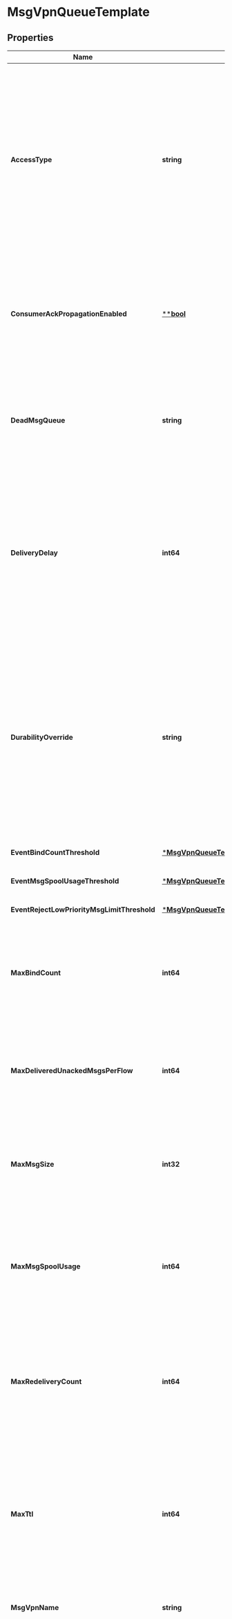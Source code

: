 # MsgVpnQueueTemplate

## Properties
Name | Type | Description | Notes
------------ | ------------- | ------------- | -------------
**AccessType** | **string** | The access type for delivering messages to consumer flows.  The minimum access scope/level required to retrieve this attribute is \&quot;vpn/read-only\&quot;. The minimum access scope/level required to change this attribute is \&quot;vpn/read-write\&quot;. Changes to this attribute are synchronized to HA mates and replication sites via config-sync. The default value is &#x60;\&quot;exclusive\&quot;&#x60;. The allowed values and their meaning are:  &lt;pre&gt; \&quot;exclusive\&quot; - Exclusive delivery of messages to the first bound consumer flow. \&quot;non-exclusive\&quot; - Non-exclusive delivery of messages to bound consumer flows in a round-robin (if partition count is zero) or partitioned (if partition count is non-zero) fashion. &lt;/pre&gt;  | [optional] [default to null]
**ConsumerAckPropagationEnabled** | [****bool**](*bool.md) | Enable or disable the propagation of consumer acknowledgments (ACKs) received on the active replication Message VPN to the standby replication Message VPN.  The minimum access scope/level required to retrieve this attribute is \&quot;vpn/read-only\&quot;. The minimum access scope/level required to change this attribute is \&quot;vpn/read-write\&quot;. Changes to this attribute are synchronized to HA mates and replication sites via config-sync. The default value is &#x60;true&#x60;. | [optional] [default to null]
**DeadMsgQueue** | **string** | The name of the Dead Message Queue (DMQ).  The minimum access scope/level required to retrieve this attribute is \&quot;vpn/read-only\&quot;. The minimum access scope/level required to change this attribute is \&quot;vpn/read-write\&quot;. Changes to this attribute are synchronized to HA mates and replication sites via config-sync. The default value is &#x60;\&quot;#DEAD_MSG_QUEUE\&quot;&#x60;. | [optional] [default to null]
**DeliveryDelay** | **int64** | The delay, in seconds, to apply to messages arriving on the Queue before the messages are eligible for delivery. This attribute does not apply to MQTT queues created from this template, but it may apply in future releases. Therefore, to maintain forward compatibility, do not set this value on templates that might be used for MQTT queues.  The minimum access scope/level required to retrieve this attribute is \&quot;vpn/read-only\&quot;. The minimum access scope/level required to change this attribute is \&quot;vpn/read-write\&quot;. Changes to this attribute are synchronized to HA mates and replication sites via config-sync. The default value is &#x60;0&#x60;. Available since 2.22. | [optional] [default to null]
**DurabilityOverride** | **string** | Controls the durability of queues created from this template. If non-durable, the created queue will be non-durable, regardless of the specified durability. If none, the created queue will have the requested durability.  The minimum access scope/level required to retrieve this attribute is \&quot;vpn/read-only\&quot;. The minimum access scope/level required to change this attribute is \&quot;vpn/read-write\&quot;. Changes to this attribute are synchronized to HA mates and replication sites via config-sync. The default value is &#x60;\&quot;none\&quot;&#x60;. The allowed values and their meaning are:  &lt;pre&gt; \&quot;none\&quot; - The durability of the endpoint will be as requested on create. \&quot;non-durable\&quot; - The durability of the created queue will be non-durable, regardless of what was requested. &lt;/pre&gt;  | [optional] [default to null]
**EventBindCountThreshold** | [***MsgVpnQueueTemplateEventBindCountThreshold**](MsgVpnQueueTemplateEventBindCountThreshold.md) |  | [optional] [default to null]
**EventMsgSpoolUsageThreshold** | [***MsgVpnQueueTemplateEventMsgSpoolUsageThreshold**](MsgVpnQueueTemplateEventMsgSpoolUsageThreshold.md) |  | [optional] [default to null]
**EventRejectLowPriorityMsgLimitThreshold** | [***MsgVpnQueueTemplateEventRejectLowPriorityMsgLimitThreshold**](MsgVpnQueueTemplateEventRejectLowPriorityMsgLimitThreshold.md) |  | [optional] [default to null]
**MaxBindCount** | **int64** | The maximum number of consumer flows that can bind.  The minimum access scope/level required to retrieve this attribute is \&quot;vpn/read-only\&quot;. The minimum access scope/level required to change this attribute is \&quot;vpn/read-write\&quot;. Changes to this attribute are synchronized to HA mates and replication sites via config-sync. The default value is &#x60;1000&#x60;. | [optional] [default to null]
**MaxDeliveredUnackedMsgsPerFlow** | **int64** | The maximum number of messages delivered but not acknowledged per flow.  The minimum access scope/level required to retrieve this attribute is \&quot;vpn/read-only\&quot;. The minimum access scope/level required to change this attribute is \&quot;vpn/read-write\&quot;. Changes to this attribute are synchronized to HA mates and replication sites via config-sync. The default value is &#x60;10000&#x60;. | [optional] [default to null]
**MaxMsgSize** | **int32** | The maximum message size allowed, in bytes (B).  The minimum access scope/level required to retrieve this attribute is \&quot;vpn/read-only\&quot;. The minimum access scope/level required to change this attribute is \&quot;vpn/read-write\&quot;. Changes to this attribute are synchronized to HA mates and replication sites via config-sync. The default value is &#x60;10000000&#x60;. | [optional] [default to null]
**MaxMsgSpoolUsage** | **int64** | The maximum message spool usage allowed, in megabytes (MB). A value of 0 only allows spooling of the last message received and disables quota checking.  The minimum access scope/level required to retrieve this attribute is \&quot;vpn/read-only\&quot;. The minimum access scope/level required to change this attribute is \&quot;vpn/read-write\&quot;. Changes to this attribute are synchronized to HA mates and replication sites via config-sync. The default value is &#x60;5000&#x60;. | [optional] [default to null]
**MaxRedeliveryCount** | **int64** | The maximum number of message redelivery attempts that will occur prior to the message being discarded or moved to the DMQ. A value of 0 means to retry forever.  The minimum access scope/level required to retrieve this attribute is \&quot;vpn/read-only\&quot;. The minimum access scope/level required to change this attribute is \&quot;vpn/read-write\&quot;. Changes to this attribute are synchronized to HA mates and replication sites via config-sync. The default value is &#x60;0&#x60;. | [optional] [default to null]
**MaxTtl** | **int64** | The maximum time in seconds a message can stay in a Queue when &#x60;respectTtlEnabled&#x60; is &#x60;\&quot;true\&quot;&#x60;. A message expires when the lesser of the sender assigned time-to-live (TTL) in the message and the &#x60;maxTtl&#x60; configured for the Queue, is exceeded. A value of 0 disables expiry.  The minimum access scope/level required to retrieve this attribute is \&quot;vpn/read-only\&quot;. The minimum access scope/level required to change this attribute is \&quot;vpn/read-write\&quot;. Changes to this attribute are synchronized to HA mates and replication sites via config-sync. The default value is &#x60;0&#x60;. | [optional] [default to null]
**MsgVpnName** | **string** | The name of the Message VPN.  The minimum access scope/level required to retrieve this attribute is \&quot;vpn/read-only\&quot;. | [optional] [default to null]
**Permission** | **string** | The permission level for all consumers, excluding the owner.  The minimum access scope/level required to retrieve this attribute is \&quot;vpn/read-only\&quot;. The minimum access scope/level required to change this attribute is \&quot;vpn/read-write\&quot;. Changes to this attribute are synchronized to HA mates and replication sites via config-sync. The default value is &#x60;\&quot;no-access\&quot;&#x60;. The allowed values and their meaning are:  &lt;pre&gt; \&quot;no-access\&quot; - Disallows all access. \&quot;read-only\&quot; - Read-only access to the messages. \&quot;consume\&quot; - Consume (read and remove) messages. \&quot;modify-topic\&quot; - Consume messages or modify the topic/selector. \&quot;delete\&quot; - Consume messages, modify the topic/selector or delete the Client created endpoint altogether. &lt;/pre&gt;  | [optional] [default to null]
**QueueNameFilter** | **string** | A pattern used to determine which Queues use settings from this Template. Two different wildcards can be used in the pattern: * and &amp;gt;. Similar to topic filters or subscription patterns, a &amp;gt; matches anything (but only when used at the end), and a * matches zero or more characters but never a slash (/). A &amp;gt; is only a wildcard when used at the end, after a /. A * is only allowed at the end, after a slash (/).  The minimum access scope/level required to retrieve this attribute is \&quot;vpn/read-only\&quot;. The minimum access scope/level required to change this attribute is \&quot;vpn/read-write\&quot;. Changes to this attribute are synchronized to HA mates and replication sites via config-sync. The default value is &#x60;\&quot;\&quot;&#x60;. | [optional] [default to null]
**QueueTemplateName** | **string** | The name of the Queue Template.  The minimum access scope/level required to retrieve this attribute is \&quot;vpn/read-only\&quot;. | [optional] [default to null]
**RedeliveryDelayEnabled** | [****bool**](*bool.md) | Enable or disable a message redelivery delay. When false, messages are redelivered as soon as possible.  When true, messages are redelivered according to the initial, max and multiplier.  This should only be enabled when redelivery is enabled.  The minimum access scope/level required to retrieve this attribute is \&quot;vpn/read-only\&quot;. The minimum access scope/level required to change this attribute is \&quot;vpn/read-write\&quot;. Changes to this attribute are synchronized to HA mates and replication sites via config-sync. The default value is &#x60;false&#x60;. Available since 2.33. | [optional] [default to null]
**RedeliveryDelayInitialInterval** | **int32** | The delay to be used between the first 2 redelivery attempts.  This value is in milliseconds.  The minimum access scope/level required to retrieve this attribute is \&quot;vpn/read-only\&quot;. The minimum access scope/level required to change this attribute is \&quot;vpn/read-write\&quot;. Changes to this attribute are synchronized to HA mates and replication sites via config-sync. The default value is &#x60;1000&#x60;. Available since 2.33. | [optional] [default to null]
**RedeliveryDelayMaxInterval** | **int32** | The maximum delay to be used between any 2 redelivery attempts.  This value is in milliseconds.  Due to technical limitations, some redelivery attempt delays may slightly exceed this value.  The minimum access scope/level required to retrieve this attribute is \&quot;vpn/read-only\&quot;. The minimum access scope/level required to change this attribute is \&quot;vpn/read-write\&quot;. Changes to this attribute are synchronized to HA mates and replication sites via config-sync. The default value is &#x60;64000&#x60;. Available since 2.33. | [optional] [default to null]
**RedeliveryDelayMultiplier** | **int32** | The amount each delay interval is multiplied by after each failed delivery attempt.  This number is in a fixed-point decimal format in which you must divide by 100 to get the floating point value. For example, a value of 125 would cause the delay to be multiplied by 1.25.  The minimum access scope/level required to retrieve this attribute is \&quot;vpn/read-only\&quot;. The minimum access scope/level required to change this attribute is \&quot;vpn/read-write\&quot;. Changes to this attribute are synchronized to HA mates and replication sites via config-sync. The default value is &#x60;200&#x60;. Available since 2.33. | [optional] [default to null]
**RedeliveryEnabled** | [****bool**](*bool.md) | Enable or disable message redelivery. When enabled, the number of redelivery attempts is controlled by maxRedeliveryCount. When disabled, the message will never be delivered from the queue more than once.  The minimum access scope/level required to retrieve this attribute is \&quot;vpn/read-only\&quot;. The minimum access scope/level required to change this attribute is \&quot;vpn/read-write\&quot;. Changes to this attribute are synchronized to HA mates and replication sites via config-sync. The default value is &#x60;true&#x60;. Available since 2.18. | [optional] [default to null]
**RejectLowPriorityMsgEnabled** | [****bool**](*bool.md) | Enable or disable the checking of low priority messages against the &#x60;rejectLowPriorityMsgLimit&#x60;. This may only be enabled if &#x60;rejectMsgToSenderOnDiscardBehavior&#x60; does not have a value of &#x60;\&quot;never\&quot;&#x60;.  The minimum access scope/level required to retrieve this attribute is \&quot;vpn/read-only\&quot;. The minimum access scope/level required to change this attribute is \&quot;vpn/read-write\&quot;. Changes to this attribute are synchronized to HA mates and replication sites via config-sync. The default value is &#x60;false&#x60;. | [optional] [default to null]
**RejectLowPriorityMsgLimit** | **int64** | The number of messages of any priority above which low priority messages are not admitted but higher priority messages are allowed.  The minimum access scope/level required to retrieve this attribute is \&quot;vpn/read-only\&quot;. The minimum access scope/level required to change this attribute is \&quot;vpn/read-write\&quot;. Changes to this attribute are synchronized to HA mates and replication sites via config-sync. The default value is &#x60;0&#x60;. | [optional] [default to null]
**RejectMsgToSenderOnDiscardBehavior** | **string** | Determines when to return negative acknowledgments (NACKs) to sending clients on message discards. Note that NACKs prevent the message from being delivered to any destination and Transacted Session commits to fail.  The minimum access scope/level required to retrieve this attribute is \&quot;vpn/read-only\&quot;. The minimum access scope/level required to change this attribute is \&quot;vpn/read-write\&quot;. Changes to this attribute are synchronized to HA mates and replication sites via config-sync. The default value is &#x60;\&quot;when-queue-enabled\&quot;&#x60;. The allowed values and their meaning are:  &lt;pre&gt; \&quot;never\&quot; - Silently discard messages. \&quot;when-queue-enabled\&quot; - NACK each message discard back to the client, except messages that are discarded because an endpoint is administratively disabled. \&quot;always\&quot; - NACK each message discard back to the client, including messages that are discarded because an endpoint is administratively disabled. &lt;/pre&gt;  | [optional] [default to null]
**RespectMsgPriorityEnabled** | [****bool**](*bool.md) | Enable or disable the respecting of message priority. When enabled, messages are delivered in priority order, from 9 (highest) to 0 (lowest).  The minimum access scope/level required to retrieve this attribute is \&quot;vpn/read-only\&quot;. The minimum access scope/level required to change this attribute is \&quot;vpn/read-write\&quot;. Changes to this attribute are synchronized to HA mates and replication sites via config-sync. The default value is &#x60;false&#x60;. | [optional] [default to null]
**RespectTtlEnabled** | [****bool**](*bool.md) | Enable or disable the respecting of the time-to-live (TTL) for messages. When enabled, expired messages are discarded or moved to the DMQ.  The minimum access scope/level required to retrieve this attribute is \&quot;vpn/read-only\&quot;. The minimum access scope/level required to change this attribute is \&quot;vpn/read-write\&quot;. Changes to this attribute are synchronized to HA mates and replication sites via config-sync. The default value is &#x60;false&#x60;. | [optional] [default to null]

[[Back to Model list]](../README.md#documentation-for-models) [[Back to API list]](../README.md#documentation-for-api-endpoints) [[Back to README]](../README.md)

